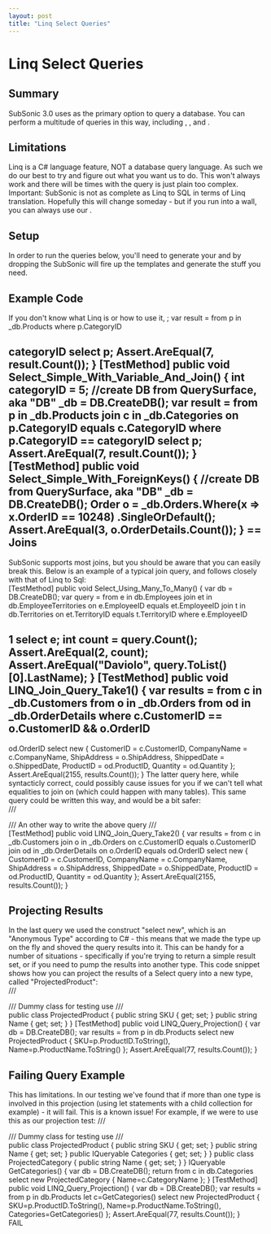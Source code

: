 ```yaml
---
layout: post
title: "Linq Select Queries"
---
```


# Linq Select Queries



<h2>Summary</h2>

 SubSonic 3.0 uses 
 as the primary option to query a database. You can perform a multitude of queries in this way, including 
, 
, and 
.  

<h2>Limitations</h2>

 Linq is a C# language feature, NOT a database query language. As such we do our best to try and figure out what you want us to do. This won't always work and there will be times with the query is just plain too complex. 
Important: SubSonic is not as complete as Linq to SQL in terms of Linq translation. Hopefully this will change someday - but if you run into a wall, you can always use our 
.  

<h2>Setup</h2>

 In order to run the queries below, you'll need to generate your 
 and 
 by dropping the SubSonic 
 will fire up the templates and generate the stuff you need.  

<h2>Example Code</h2>

 If you don't know what Linq is or how to use it, 
;     var result = from p in _db.Products                  where p.CategoryID 

<h2> categoryID                  select p;      Assert.AreEqual(7, result.Count()); }  [TestMethod] public void Select_Simple_With_Variable_And_Join() {     int categoryID = 5;     //create DB from QuerySurface, aka "DB"     _db = DB.CreateDB();     var result = from p in _db.Products                  join c in _db.Categories on p.CategoryID equals c.CategoryID                  where p.CategoryID == categoryID                  select p;      Assert.AreEqual(7, result.Count()); }  [TestMethod] public void Select_Simple_With_ForeignKeys() {      //create DB from QuerySurface, aka "DB"     _db = DB.CreateDB();     Order o = _db.Orders.Where(x => x.OrderID == 10248)          .SingleOrDefault();     Assert.AreEqual(3, o.OrderDetails.Count());  }  == Joins </h2>

 SubSonic supports most joins, but you should be aware that you can easily break this. Below is an example of a typical join query, and follows closely with that of Linq to Sql:  
[TestMethod] public void Select_Using_Many_To_Many() {     var db = DB.CreateDB();     var query = from e in db.Employees                 join et in db.EmployeeTerritories on e.EmployeeID equals et.EmployeeID                 join t in db.Territories on et.TerritoryID equals t.TerritoryID                 where e.EmployeeID 

<h2> 1                 select e;      int count = query.Count();     Assert.AreEqual(2, count);     Assert.AreEqual("Daviolo", query.ToList()[0].LastName);  }  [TestMethod] public void LINQ_Join_Query_Take1() {     var results = from c in _db.Customers                   from o in _db.Orders                   from od in _db.OrderDetails                   where c.CustomerID == o.CustomerID && o.OrderID </h2>

 od.OrderID                   select new                   {                       CustomerID = c.CustomerID,                       CompanyName = c.CompanyName,                       ShipAddress = o.ShipAddress,                       ShippedDate = o.ShippedDate,                       ProductID = od.ProductID,                       Quantity = od.Quantity                   };      Assert.AreEqual(2155, results.Count());  }  The latter query here, while syntacticly correct, could possibly cause issues for you if we can't tell what equalities to join on (which could happen with many tables). This same query could be written this way, and would be a bit safer:  
/// <summary> /// An other way to write the above query /// </summary> [TestMethod] public void LINQ_Join_Query_Take2() {     var results = from c in _db.Customers                   join o in _db.Orders on c.CustomerID equals o.CustomerID                   join od in _db.OrderDetails on o.OrderID equals od.OrderID                   select new                   {                       CustomerID = c.CustomerID,                       CompanyName = c.CompanyName,                       ShipAddress = o.ShipAddress,                       ShippedDate = o.ShippedDate,                       ProductID = od.ProductID,                       Quantity = od.Quantity                   };      Assert.AreEqual(2155, results.Count()); }  

<h2>Projecting Results</h2>

 In the last query we used the construct "select new", which is an "Anonymous Type" according to C# - this means that we made the type up on the fly and shoved the query results into it. This can be handy for a number of situations - specifically if you're trying to return a simple result set, or if you need to pump the results into another type.  This code snippet shows how you can project the results of a Select query into a new type, called "ProjectedProduct":  
/// <summary> /// Dummy class for testing use /// </summary> public class ProjectedProduct {     public string SKU { get; set; }     public string Name { get; set; } }  [TestMethod] public void LINQ_Query_Projection() {      var db = DB.CreateDB();     var results = from p in db.Products                   select new ProjectedProduct                   {                       SKU=p.ProductID.ToString(),                       Name=p.ProductName.ToString()                   };     Assert.AreEqual(77, results.Count()); }  

<h2>Failing Query Example</h2>

 
This has limitations. In our testing we've found that if more than one type is involved in this projection (using 
let statements with a child collection for example) - it will fail. This is a known issue!  For example, if we were to use this as our projection test: 
/// <summary> /// Dummy class for testing use /// </summary> public class ProjectedProduct {     public string SKU { get; set; }     public string Name { get; set; }     public IQueryable<ProjectedCategory> Categories { get; set; } } public class ProjectedCategory {     public string Name { get; set; } } IQueryable<ProjectedCategory> GetCategories() {     var db = DB.CreateDB();     return from c in db.Categories            select new ProjectedCategory            {                Name=c.CategoryName                            }; }  [TestMethod] public void LINQ_Query_Projection() {      var db = DB.CreateDB();     var results = from p in db.Products                   let c=GetCategories()                   select new ProjectedProduct                   {                       SKU=p.ProductID.ToString(),                       Name=p.ProductName.ToString(),                       Categories=GetCategories()                   };     Assert.AreEqual(77, results.Count()); }  
FAIL
